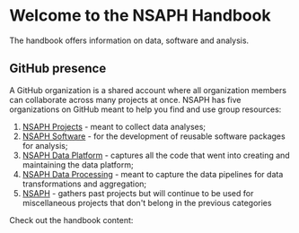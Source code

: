 # Welcome to the NSAPH Handbook 

The handbook offers information on data, software and analysis.

## GitHub presence

A GitHub organization is a shared account where all organization members can collaborate across many projects at once. NSAPH has five organizations on GitHub meant to help you find and use group resources:

1. [NSAPH Projects](https://github.com/NSAPH-Projects) - meant to collect data analyses; 
2. [NSAPH Software](https://github.com/orgs/NSAPH-Software) - for the development of reusable software packages for analysis; 
3. [NSAPH Data Platform](https://github.com/NSAPH-Data-Platform) - captures all the code that went into creating and maintaining the data platform; 
4. [NSAPH Data Processing](https://github.com/NSAPH-Data-Processing) - meant to capture the data pipelines for data transformations and aggregation;
5. [NSAPH](https://github.com/NSAPH) - gathers past projects but will continue to be used for miscellaneous projects that don't belong in the previous categories


Check out the handbook content:

```{tableofcontents}
```
